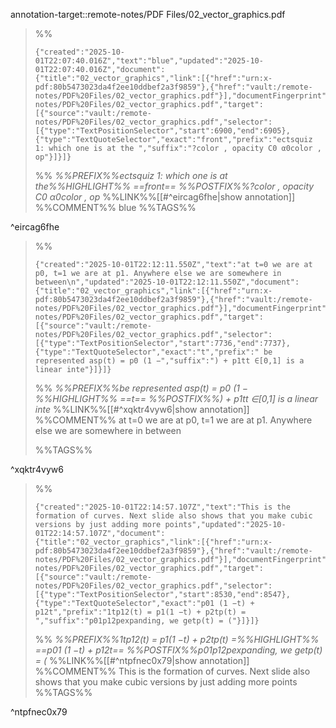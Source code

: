 annotation-target::remote-notes/PDF Files/02_vector_graphics.pdf


>%%
>```annotation-json
>{"created":"2025-10-01T22:07:40.016Z","text":"blue","updated":"2025-10-01T22:07:40.016Z","document":{"title":"02_vector_graphics","link":[{"href":"urn:x-pdf:80b5473023da4f2ee10ddbef2a3f9859"},{"href":"vault:/remote-notes/PDF%20Files/02_vector_graphics.pdf"}],"documentFingerprint":"80b5473023da4f2ee10ddbef2a3f9859"},"uri":"vault:/remote-notes/PDF%20Files/02_vector_graphics.pdf","target":[{"source":"vault:/remote-notes/PDF%20Files/02_vector_graphics.pdf","selector":[{"type":"TextPositionSelector","start":6900,"end":6905},{"type":"TextQuoteSelector","exact":"front","prefix":"ectsquiz 1: which one is at the ","suffix":"?color , opacity C0 α0color , op"}]}]}
>```
>%%
>*%%PREFIX%%ectsquiz 1: which one is at the%%HIGHLIGHT%% ==front== %%POSTFIX%%?color , opacity C0 α0color , op*
>%%LINK%%[[#^eircag6fhe|show annotation]]
>%%COMMENT%%
>blue
>%%TAGS%%
>
^eircag6fhe


>%%
>```annotation-json
>{"created":"2025-10-01T22:12:11.550Z","text":"at t=0 we are at p0, t=1 we are at p1. Anywhere else we are somewhere in between\n","updated":"2025-10-01T22:12:11.550Z","document":{"title":"02_vector_graphics","link":[{"href":"urn:x-pdf:80b5473023da4f2ee10ddbef2a3f9859"},{"href":"vault:/remote-notes/PDF%20Files/02_vector_graphics.pdf"}],"documentFingerprint":"80b5473023da4f2ee10ddbef2a3f9859"},"uri":"vault:/remote-notes/PDF%20Files/02_vector_graphics.pdf","target":[{"source":"vault:/remote-notes/PDF%20Files/02_vector_graphics.pdf","selector":[{"type":"TextPositionSelector","start":7736,"end":7737},{"type":"TextQuoteSelector","exact":"t","prefix":" be represented asp(t) = p0 (1 −","suffix":") + p1tt ∈[0,1] is a linear inte"}]}]}
>```
>%%
>*%%PREFIX%%be represented asp(t) = p0 (1 −%%HIGHLIGHT%% ==t== %%POSTFIX%%) + p1tt ∈[0,1] is a linear inte*
>%%LINK%%[[#^xqktr4vyw6|show annotation]]
>%%COMMENT%%
>at t=0 we are at p0, t=1 we are at p1. Anywhere else we are somewhere in between
>
>%%TAGS%%
>
^xqktr4vyw6


>%%
>```annotation-json
>{"created":"2025-10-01T22:14:57.107Z","text":"This is the formation of curves. Next slide also shows that you make cubic versions by just adding more points","updated":"2025-10-01T22:14:57.107Z","document":{"title":"02_vector_graphics","link":[{"href":"urn:x-pdf:80b5473023da4f2ee10ddbef2a3f9859"},{"href":"vault:/remote-notes/PDF%20Files/02_vector_graphics.pdf"}],"documentFingerprint":"80b5473023da4f2ee10ddbef2a3f9859"},"uri":"vault:/remote-notes/PDF%20Files/02_vector_graphics.pdf","target":[{"source":"vault:/remote-notes/PDF%20Files/02_vector_graphics.pdf","selector":[{"type":"TextPositionSelector","start":8530,"end":8547},{"type":"TextQuoteSelector","exact":"p01 (1 −t) + p12t","prefix":"1tp12(t) = p1(1 −t) + p2tp(t) = ","suffix":"p01p12pexpanding, we getp(t) = ("}]}]}
>```
>%%
>*%%PREFIX%%1tp12(t) = p1(1 −t) + p2tp(t) =%%HIGHLIGHT%% ==p01 (1 −t) + p12t== %%POSTFIX%%p01p12pexpanding, we getp(t) = (*
>%%LINK%%[[#^ntpfnec0x79|show annotation]]
>%%COMMENT%%
>This is the formation of curves. Next slide also shows that you make cubic versions by just adding more points
>%%TAGS%%
>
^ntpfnec0x79

